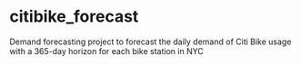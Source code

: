 # citibike_forecast

Demand forecasting project to forecast the daily demand of Citi Bike usage with a 365-day horizon for each bike station in NYC
